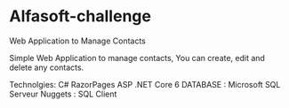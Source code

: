 # Alfasoft-challenge
Web Application to Manage Contacts

Simple Web Application to manage contacts, You can create, edit and delete any contacts.

Technolgies: C# RazorPages ASP .NET Core 6 
DATABASE : Microsoft SQL Serveur
Nuggets : SQL Client
